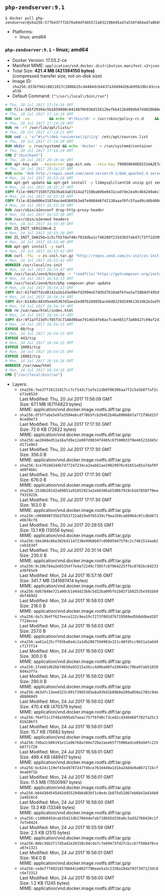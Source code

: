 ## `php-zendserver:9.1`

```console
$ docker pull php-zendserver@sha256:577b43f772b76a94dfd45572a032196645a47a534f464a47a8b69f1e5465f180
```

-	Platforms:
	-	linux; amd64

### `php-zendserver:9.1` - linux; amd64

-	Docker Version: 17.03.2-ce
-	Manifest MIME: `application/vnd.docker.distribution.manifest.v2+json`
-	Total Size: **421.4 MB (421394150 bytes)**  
	(compressed transfer size, not on-disk size)
-	Image ID: `sha256:d33bf942c8811017c208bb25c44484dcb4437a3d494d26ab95610bc43ccea53b`
-	Default Command: `["\/usr\/local\/bin\/run"]`

```dockerfile
# Thu, 20 Jul 2017 17:14:16 GMT
ADD file:345f29394c5b1859890c04148f0b936d15612befbb412bd09db87d4020b80ed7 in / 
# Thu, 20 Jul 2017 17:14:19 GMT
RUN set -xe 		&& echo '#!/bin/sh' > /usr/sbin/policy-rc.d 	&& echo 'exit 101' >> /usr/sbin/policy-rc.d 	&& chmod +x /usr/sbin/policy-rc.d 		&& dpkg-divert --local --rename --add /sbin/initctl 	&& cp -a /usr/sbin/policy-rc.d /sbin/initctl 	&& sed -i 's/^exit.*/exit 0/' /sbin/initctl 		&& echo 'force-unsafe-io' > /etc/dpkg/dpkg.cfg.d/docker-apt-speedup 		&& echo 'DPkg::Post-Invoke { "rm -f /var/cache/apt/archives/*.deb /var/cache/apt/archives/partial/*.deb /var/cache/apt/*.bin || true"; };' > /etc/apt/apt.conf.d/docker-clean 	&& echo 'APT::Update::Post-Invoke { "rm -f /var/cache/apt/archives/*.deb /var/cache/apt/archives/partial/*.deb /var/cache/apt/*.bin || true"; };' >> /etc/apt/apt.conf.d/docker-clean 	&& echo 'Dir::Cache::pkgcache ""; Dir::Cache::srcpkgcache "";' >> /etc/apt/apt.conf.d/docker-clean 		&& echo 'Acquire::Languages "none";' > /etc/apt/apt.conf.d/docker-no-languages 		&& echo 'Acquire::GzipIndexes "true"; Acquire::CompressionTypes::Order:: "gz";' > /etc/apt/apt.conf.d/docker-gzip-indexes 		&& echo 'Apt::AutoRemove::SuggestsImportant "false";' > /etc/apt/apt.conf.d/docker-autoremove-suggests
# Thu, 20 Jul 2017 17:14:20 GMT
RUN rm -rf /var/lib/apt/lists/*
# Thu, 20 Jul 2017 17:14:21 GMT
RUN sed -i 's/^#\s*\(deb.*universe\)$/\1/g' /etc/apt/sources.list
# Thu, 20 Jul 2017 17:14:29 GMT
RUN mkdir -p /run/systemd && echo 'docker' > /run/systemd/container
# Thu, 20 Jul 2017 17:14:29 GMT
CMD ["/bin/bash"]
# Thu, 20 Jul 2017 20:18:44 GMT
RUN apt-key adv --keyserver pgp.mit.edu --recv-key 799058698E65316A2E7A4FF42EAE1437F7D2C623
# Thu, 20 Jul 2017 20:24:27 GMT
RUN echo "deb http://repos.zend.com/zend-server/9.1/deb_apache2.4 server non-free" >> /etc/apt/sources.list.d/zend-server.list
# Mon, 24 Jul 2017 16:53:26 GMT
RUN apt-get update && apt-get install -y libmysqlclient18 unzip git zend-server-php-7.1=9.1.1+b119 && /usr/local/zend/bin/zendctl.sh stop
# Mon, 24 Jul 2017 16:53:27 GMT
COPY file:9067f1585f25b36ab3a81514a2f158ba0d6e0431cad7de2ea9c4b4249a6c134f in /etc/ 
# Mon, 24 Jul 2017 16:53:28 GMT
COPY file:82de006e31874ac4e03685b3e87e988446f42138aaaf0fc5faad9cddb48040ba in /etc/apache2/conf-available 
# Mon, 24 Jul 2017 16:53:29 GMT
RUN /usr/sbin/a2enconf drop-http-proxy-header
# Mon, 24 Jul 2017 16:53:30 GMT
RUN /usr/sbin/a2enmod headers
# Mon, 24 Jul 2017 16:53:30 GMT
ENV ZS_INIT_VERSION=0.2
# Mon, 24 Jul 2017 16:53:30 GMT
ENV ZS_INIT_SHA256=1c5cf557daf48cf018dba1cf46208f215d3b5fab47c73ff2d39988581ebd6932
# Mon, 24 Jul 2017 16:53:40 GMT
RUN apt-get install -y curl
# Mon, 24 Jul 2017 16:53:42 GMT
RUN curl -fSL -o zs-init.tar.gz "http://repos.zend.com/zs-init/zs-init-docker-${ZS_INIT_VERSION}.tar.gz"     && echo "${ZS_INIT_SHA256} *zs-init.tar.gz" | sha256sum -c -     && mkdir /usr/local/zs-init     && tar xzf zs-init.tar.gz --strip-components=1 -C /usr/local/zs-init     && rm zs-init.tar.gz
# Mon, 24 Jul 2017 16:53:42 GMT
WORKDIR /usr/local/zs-init
# Mon, 24 Jul 2017 16:53:47 GMT
RUN /usr/local/zend/bin/php -r "readfile('https://getcomposer.org/installer');" | /usr/local/zend/bin/php
# Mon, 24 Jul 2017 16:54:13 GMT
RUN /usr/local/zend/bin/php composer.phar update
# Mon, 24 Jul 2017 16:54:13 GMT
COPY dir:6174d7fdcd8142a1b143e80efd2994e57dd5d7610a8fbfee3a7288ddf495dfdf in /usr/local/bin 
# Mon, 24 Jul 2017 16:54:14 GMT
COPY dir:b14dbc48195e4d5367d3aea2ed0fb26985bacb8d8229d24961363db2e2edf8f0 in /usr/local/zend/var/plugins/ 
# Mon, 24 Jul 2017 16:54:14 GMT
RUN rm /var/www/html/index.html
# Mon, 24 Jul 2017 16:54:14 GMT
COPY dir:9f1a7f23dfcf85f3c7148d98ae7914654fe8acfc4e4651f3a08427c09af24198 in /var/www/html 
# Mon, 24 Jul 2017 16:54:15 GMT
EXPOSE 80/tcp
# Mon, 24 Jul 2017 16:54:15 GMT
EXPOSE 443/tcp
# Mon, 24 Jul 2017 16:54:15 GMT
EXPOSE 10081/tcp
# Mon, 24 Jul 2017 16:54:15 GMT
EXPOSE 10082/tcp
# Mon, 24 Jul 2017 16:54:16 GMT
WORKDIR /var/www/html
# Mon, 24 Jul 2017 16:54:16 GMT
CMD ["/usr/local/bin/run"]
```

-	Layers:
	-	`sha256:7ee37f18131817cc7cf143cf1efe11db9f06306aa7f2c5a5b8f7af2ce71e852d`  
		Last Modified: Thu, 20 Jul 2017 11:56:09 GMT  
		Size: 67.1 MB (67114823 bytes)  
		MIME: application/vnd.docker.image.rootfs.diff.tar.gzip
	-	`sha256:df5ffabe5e97a3594ebcdf78b5fcb20452b46a89068d7a771f96d15f8ced9e73`  
		Last Modified: Thu, 20 Jul 2017 17:17:30 GMT  
		Size: 72.6 KB (72622 bytes)  
		MIME: application/vnd.docker.image.rootfs.diff.tar.gzip
	-	`sha256:ae2040ed51a16afd9e12e007d9034fd405c6f500033f9e465232d45cd171a0e3`  
		Last Modified: Thu, 20 Jul 2017 17:17:30 GMT  
		Size: 356.0 B  
		MIME: application/vnd.docker.image.rootfs.diff.tar.gzip
	-	`sha256:3ce7010d244b7d77247234ca2eabb2ae29829976c81651e85a7daf0fa60f4bbc`  
		Last Modified: Thu, 20 Jul 2017 17:17:30 GMT  
		Size: 676.0 B  
		MIME: application/vnd.docker.image.rootfs.diff.tar.gzip
	-	`sha256:2538b201d2a69851a91852923a2eb6306a55d0b7919c6167858ff9eaf931922b`  
		Last Modified: Thu, 20 Jul 2017 17:17:30 GMT  
		Size: 163.0 B  
		MIME: application/vnd.docker.image.rootfs.diff.tar.gzip
	-	`sha256:c060898f35b37b53722a819a9f65339cf9aa350ca60964c07cdbd471e0b78cf8`  
		Last Modified: Thu, 20 Jul 2017 20:28:55 GMT  
		Size: 13.1 KB (13056 bytes)  
		MIME: application/vnd.docker.image.rootfs.diff.tar.gzip
	-	`sha256:58e304c86e302641147238e99b8b07c098950475f8c2c7461514aa62ceb1b3df`  
		Last Modified: Thu, 20 Jul 2017 20:31:14 GMT  
		Size: 230.0 B  
		MIME: application/vnd.docker.image.rootfs.diff.tar.gzip
	-	`sha256:9c20b784a2e03354f7e4a72249c7305fc87964225ffbc8782bc8d233a36f65e9`  
		Last Modified: Mon, 24 Jul 2017 16:57:16 GMT  
		Size: 341.7 MB (341697414 bytes)  
		MIME: application/vnd.docker.image.rootfs.diff.tar.gzip
	-	`sha256:6d67848e721a00cb1d4dd23b8c5d22ba095fb1b02f1b82535e591bb9dbf469d2`  
		Last Modified: Mon, 24 Jul 2017 16:56:03 GMT  
		Size: 218.0 B  
		MIME: application/vnd.docker.image.rootfs.diff.tar.gzip
	-	`sha256:da7c3b4ff62feece222c9ea19cf273f092d76719569ed5b6ddbe4287f72decea`  
		Last Modified: Mon, 24 Jul 2017 16:56:03 GMT  
		Size: 257.0 B  
		MIME: application/vnd.docker.image.rootfs.diff.tar.gzip
	-	`sha256:aa61a125cff65ba0a4c2a1db2867594903e321c40fd5cc9651a3a6d4cf177f14`  
		Last Modified: Mon, 24 Jul 2017 16:56:03 GMT  
		Size: 300.0 B  
		MIME: application/vnd.docker.image.rootfs.diff.tar.gzip
	-	`sha256:1feb81d62bb74b50a93215a36cc4d9ba907a19844bc70ba97ab510208d4a3ffa`  
		Last Modified: Mon, 24 Jul 2017 16:56:02 GMT  
		Size: 290.0 B  
		MIME: application/vnd.docker.image.rootfs.diff.tar.gzip
	-	`sha256:463dfc13eed323c991f39d5365e8a93bd1b89b0e209a850a1702c9ded88060d5`  
		Last Modified: Mon, 24 Jul 2017 16:56:02 GMT  
		Size: 470.4 KB (470379 bytes)  
		MIME: application/vnd.docker.image.rootfs.diff.tar.gzip
	-	`sha256:f64f51c3f49a3995eb7aeac75776f40c73ce82cd3dd468f702fa25c3016206f3`  
		Last Modified: Mon, 24 Jul 2017 16:56:01 GMT  
		Size: 15.7 KB (15682 bytes)  
		MIME: application/vnd.docker.image.rootfs.diff.tar.gzip
	-	`sha256:7d0a2cb06191e11a967b8a746e72be2aee65f75986adce89a94fc225b8771f20`  
		Last Modified: Mon, 24 Jul 2017 16:56:01 GMT  
		Size: 489.4 KB (489417 bytes)  
		MIME: application/vnd.docker.image.rootfs.diff.tar.gzip
	-	`sha256:bc624c119ef43e49707247f4bce763d440a1d1ba24d4e9a0b71724cf4ea89f1b`  
		Last Modified: Mon, 24 Jul 2017 16:56:01 GMT  
		Size: 11.5 MB (11500997 bytes)  
		MIME: application/vnd.docker.image.rootfs.diff.tar.gzip
	-	`sha256:b044304545d42d455294b6d83bf1c0e4c1b875d52867eb6b41b434b02a4d18cd`  
		Last Modified: Mon, 24 Jul 2017 16:56:00 GMT  
		Size: 13.3 KB (13346 bytes)  
		MIME: application/vnd.docker.image.rootfs.diff.tar.gzip
	-	`sha256:c1d0b045dcab35421db178644efab718692d336a0c3ad32760436c1f7efe0424`  
		Last Modified: Mon, 24 Jul 2017 16:55:59 GMT  
		Size: 2.5 KB (2515 bytes)  
		MIME: application/vnd.docker.image.rootfs.diff.tar.gzip
	-	`sha256:88bc36b3717d5a42e20158c94cda7c7e69473fd2fcbccb7f50b470cea07e1321`  
		Last Modified: Mon, 24 Jul 2017 16:56:01 GMT  
		Size: 164.0 B  
		MIME: application/vnd.docker.image.rootfs.diff.tar.gzip
	-	`sha256:cede77749218576b641e002f796eee5a3c2330a19daf93f397123dc8c6e73312`  
		Last Modified: Mon, 24 Jul 2017 16:56:00 GMT  
		Size: 1.2 KB (1245 bytes)  
		MIME: application/vnd.docker.image.rootfs.diff.tar.gzip
